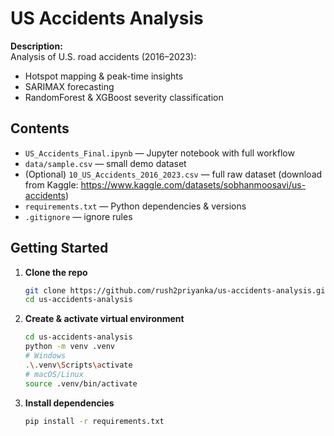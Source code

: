 # US Accidents Analysis

**Description:**  
Analysis of U.S. road accidents (2016–2023):  
- Hotspot mapping & peak-time insights  
- SARIMAX forecasting  
- RandomForest & XGBoost severity classification

## Contents
- `US_Accidents_Final.ipynb` — Jupyter notebook with full workflow  
- `data/sample.csv` — small demo dataset  
- (Optional) `10_US_Accidents_2016_2023.csv` — full raw dataset (download from Kaggle: https://www.kaggle.com/datasets/sobhanmoosavi/us-accidents)
- `requirements.txt` — Python dependencies & versions  
- `.gitignore` — ignore rules  

## Getting Started

1. **Clone the repo**  
   ```bash
   git clone https://github.com/rush2priyanka/us-accidents-analysis.git
   cd us-accidents-analysis

2. **Create & activate virtual environment**  
   ```bash
   cd us-accidents-analysis
   python -m venv .venv
   # Windows
   .\.venv\Scripts\activate
   # macOS/Linux
   source .venv/bin/activate

3. **Install dependencies**  
   ```bash
   pip install -r requirements.txt



